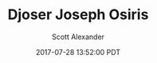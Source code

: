 ---
layout: podcast
title: "Djoser Joseph Osiris"
author: Scott Alexander
description: https://slatestarcodex.com/2017/07/28/djoser-joseph-osiris/
date: 2017-07-28 13:52:00 PDT
length: 2314184
duration: 578
guid: djoser-joseph-osiris
---
